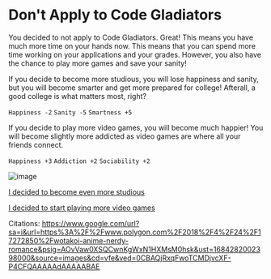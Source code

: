 # Don't Apply to Code Gladiators

You decided to not apply to Code Gladiators. Great! This means you have much more time on your hands now. This means that you can spend more time working on your applications and your grades. However, you also have the chance to play more games and save your sanity! 

If you decide to become more studious, you will lose happiness and sanity, but you will become smarter and get more prepared for college! Afterall, a good college is what matters most, right? 

`Happiness -2`
`Sanity -5`
`Smartness +5`


If you decide to play more video games, you will become much happier! You will become slightly more addicted as video games are where all your friends connect. 

`Happiness +3` 
`Addiction +2`
`Sociability +2`

![image](https://github.com/Dubshott/CAT3Book/assets/55414361/339e6ee1-8584-4ddb-9f1b-f3303b522189)

[I decided to become even more studious](/2B1.md)

[I decided to start playing more video games](/2B2.md)


Citations:
https://www.google.com/url?sa=i&url=https%3A%2F%2Fwww.polygon.com%2F2018%2F4%2F24%2F17272850%2Fwotakoi-anime-nerdy-romance&psig=AOvVaw0XSQCwnKgWxN1HXMsM0hsk&ust=1684282002398000&source=images&cd=vfe&ved=0CBAQjRxqFwoTCMDjvcXF-P4CFQAAAAAdAAAAABAE
